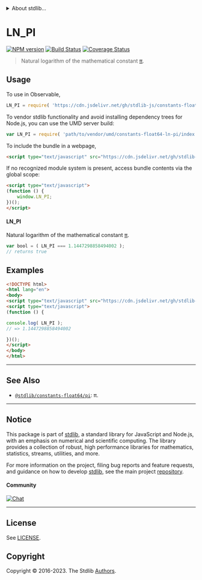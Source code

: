 <!--

@license Apache-2.0

Copyright (c) 2018 The Stdlib Authors.

Licensed under the Apache License, Version 2.0 (the "License");
you may not use this file except in compliance with the License.
You may obtain a copy of the License at

   http://www.apache.org/licenses/LICENSE-2.0

Unless required by applicable law or agreed to in writing, software
distributed under the License is distributed on an "AS IS" BASIS,
WITHOUT WARRANTIES OR CONDITIONS OF ANY KIND, either express or implied.
See the License for the specific language governing permissions and
limitations under the License.

-->


<details>
  <summary>
    About stdlib...
  </summary>
  <p>We believe in a future in which the web is a preferred environment for numerical computation. To help realize this future, we've built stdlib. stdlib is a standard library, with an emphasis on numerical and scientific computation, written in JavaScript (and C) for execution in browsers and in Node.js.</p>
  <p>The library is fully decomposable, being architected in such a way that you can swap out and mix and match APIs and functionality to cater to your exact preferences and use cases.</p>
  <p>When you use stdlib, you can be absolutely certain that you are using the most thorough, rigorous, well-written, studied, documented, tested, measured, and high-quality code out there.</p>
  <p>To join us in bringing numerical computing to the web, get started by checking us out on <a href="https://github.com/stdlib-js/stdlib">GitHub</a>, and please consider <a href="https://opencollective.com/stdlib">financially supporting stdlib</a>. We greatly appreciate your continued support!</p>
</details>

# LN_PI

[![NPM version][npm-image]][npm-url] [![Build Status][test-image]][test-url] [![Coverage Status][coverage-image]][coverage-url] <!-- [![dependencies][dependencies-image]][dependencies-url] -->

> Natural logarithm of the mathematical constant [π][pi].



<section class="usage">

## Usage

To use in Observable,

```javascript
LN_PI = require( 'https://cdn.jsdelivr.net/gh/stdlib-js/constants-float64-ln-pi@umd/browser.js' )
```

To vendor stdlib functionality and avoid installing dependency trees for Node.js, you can use the UMD server build:

```javascript
var LN_PI = require( 'path/to/vendor/umd/constants-float64-ln-pi/index.js' )
```

To include the bundle in a webpage,

```html
<script type="text/javascript" src="https://cdn.jsdelivr.net/gh/stdlib-js/constants-float64-ln-pi@umd/browser.js"></script>
```

If no recognized module system is present, access bundle contents via the global scope:

```html
<script type="text/javascript">
(function () {
    window.LN_PI;
})();
</script>
```

#### LN_PI

Natural logarithm of the mathematical constant [π][pi].

```javascript
var bool = ( LN_PI === 1.1447298858494002 );
// returns true
```

</section>

<!-- /.usage -->

<section class="examples">

## Examples

<!-- TODO: better example -->

<!-- eslint no-undef: "error" -->

```html
<!DOCTYPE html>
<html lang="en">
<body>
<script type="text/javascript" src="https://cdn.jsdelivr.net/gh/stdlib-js/constants-float64-ln-pi@umd/browser.js"></script>
<script type="text/javascript">
(function () {

console.log( LN_PI );
// => 1.1447298858494002

})();
</script>
</body>
</html>
```

</section>

<!-- /.examples -->

<!-- C interface documentation. -->



<!-- Section for related `stdlib` packages. Do not manually edit this section, as it is automatically populated. -->

<section class="related">

* * *

## See Also

-   <span class="package-name">[`@stdlib/constants-float64/pi`][@stdlib/constants/float64/pi]</span><span class="delimiter">: </span><span class="description">π.</span>

</section>

<!-- /.related -->

<!-- Section for all links. Make sure to keep an empty line after the `section` element and another before the `/section` close. -->


<section class="main-repo" >

* * *

## Notice

This package is part of [stdlib][stdlib], a standard library for JavaScript and Node.js, with an emphasis on numerical and scientific computing. The library provides a collection of robust, high performance libraries for mathematics, statistics, streams, utilities, and more.

For more information on the project, filing bug reports and feature requests, and guidance on how to develop [stdlib][stdlib], see the main project [repository][stdlib].

#### Community

[![Chat][chat-image]][chat-url]

---

## License

See [LICENSE][stdlib-license].


## Copyright

Copyright &copy; 2016-2023. The Stdlib [Authors][stdlib-authors].

</section>

<!-- /.stdlib -->

<!-- Section for all links. Make sure to keep an empty line after the `section` element and another before the `/section` close. -->

<section class="links">

[npm-image]: http://img.shields.io/npm/v/@stdlib/constants-float64-ln-pi.svg
[npm-url]: https://npmjs.org/package/@stdlib/constants-float64-ln-pi

[test-image]: https://github.com/stdlib-js/constants-float64-ln-pi/actions/workflows/test.yml/badge.svg?branch=v0.1.1
[test-url]: https://github.com/stdlib-js/constants-float64-ln-pi/actions/workflows/test.yml?query=branch:v0.1.1

[coverage-image]: https://img.shields.io/codecov/c/github/stdlib-js/constants-float64-ln-pi/main.svg
[coverage-url]: https://codecov.io/github/stdlib-js/constants-float64-ln-pi?branch=main

<!--

[dependencies-image]: https://img.shields.io/david/stdlib-js/constants-float64-ln-pi.svg
[dependencies-url]: https://david-dm.org/stdlib-js/constants-float64-ln-pi/main

-->

[chat-image]: https://img.shields.io/gitter/room/stdlib-js/stdlib.svg
[chat-url]: https://app.gitter.im/#/room/#stdlib-js_stdlib:gitter.im

[stdlib]: https://github.com/stdlib-js/stdlib

[stdlib-authors]: https://github.com/stdlib-js/stdlib/graphs/contributors

[umd]: https://github.com/umdjs/umd
[es-module]: https://developer.mozilla.org/en-US/docs/Web/JavaScript/Guide/Modules

[deno-url]: https://github.com/stdlib-js/constants-float64-ln-pi/tree/deno
[umd-url]: https://github.com/stdlib-js/constants-float64-ln-pi/tree/umd
[esm-url]: https://github.com/stdlib-js/constants-float64-ln-pi/tree/esm
[branches-url]: https://github.com/stdlib-js/constants-float64-ln-pi/blob/main/branches.md

[stdlib-license]: https://raw.githubusercontent.com/stdlib-js/constants-float64-ln-pi/main/LICENSE

[pi]: https://en.wikipedia.org/wiki/Pi

<!-- <related-links> -->

[@stdlib/constants/float64/pi]: https://github.com/stdlib-js/constants-float64-pi/tree/umd

<!-- </related-links> -->

</section>

<!-- /.links -->
